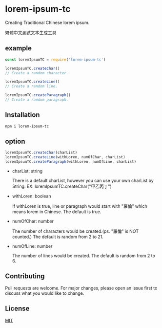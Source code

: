 # lorem-ipsum-tc

Creating Traditional Chinese lorem ipsum.

繁體中文測試文本生成工具

## example

```javascript
const loremIpsumTC = require('lorem-ipsum-tc')

loremIpsumTC.createChar()
// Create a random character.

loremIpsumTC.createLine()
// Create a random line.

loremIpsumTC.createParagraph()
// Create a random paragraph.
```

## Installation

```bash
npm i lorem-ipsum-tc
```

## option

```javascript
loremIpsumTC.createChar(charList)
loremIpsumTC.createLine(withLoren, numOfChar, charList)
loremIpsumTC.createParagraph(withLoren, numOfLine, charList)
```

- charList: string

  There is a default charList, however you can use your own charList by String.
  EX: loremIpsumTC.createChar("甲乙丙丁")

- withLoren: boolean

  If withLoren is true, line or paragraph would start with "羅倫" which means lorem in Chinese.
  The default is true.

- numOfChar: number

  The number of characters would be created.(ps. "羅倫" is NOT counted.)
  The default is random from 2 to 21.

- numOfLine: number

  The number of lines would be created.
  The default is random from 2 to 6.

## Contributing

Pull requests are welcome. For major changes, please open an issue first to discuss what you would like to change.

## License

[MIT](https://choosealicense.com/licenses/mit/)

